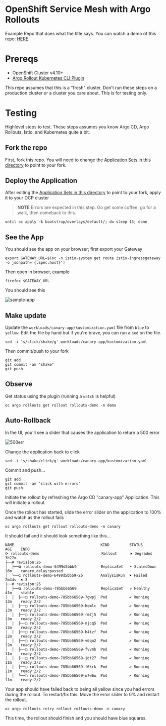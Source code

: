 # OpenShift Service Mesh with Argo Rollouts

Example Repo that does what the title says. You can watch a demo of this repo: [HERE](https://youtu.be/DfeL7cdTx4c)

# Prereqs

* OpenShift Cluster v4.10+
* [Argo Rollout Kubernetes CLI Plugin](https://argoproj.github.io/argo-rollouts/installation/#kubectl-plugin-installation)

This repo assumes that this is a "fresh" cluster. Don't run these steps on a production cluster or a cluster you care about. This is for testing only.

# Testing

Highlevel steps to test. These steps assumes you know Argo CD, Argo Rollouts, Istio, and Kubernetes quite a bit.

## Fork the repo

First, fork this repo. You will need to change the [Application Sets in this directory](components/applicationsets) to point to your fork.

## Deploy the Application

After editing the [Application Sets in this directory](components/applicationsets)  to point to your fork, apply it to your OCP cluster

> **NOTE** Errors are expected in this step. Go get some coffee, go for a walk, then comeback to this.

```shell
until oc apply -k bootstrap/overlays/default/; do sleep 15; done
```

## See the App

You should see the app on your browser; first export your Gateway

```shell
export GATEWAY_URL=$(oc -n istio-system get route istio-ingressgateway -o jsonpath='{.spec.host}')
```

Then open in browser, example

```shell
firefox $GATEWAY_URL
```

You should see this

![sample-app](https://i.ibb.co/G2gY1b5/sample-app.png)

## Make update

Update the `workloads/canary-app/kustomization.yaml` file from `blue` to `yellow`. Edit the file by hand but if you're brave, you can run a `sed` on the file.

```shell
sed -i 's/click/shake/g' workloads/canary-app/kustomization.yaml
```

Then commit/push to your fork

```shell
git add .
git commit -am "shake"
git push
```

## Observe

Get status using the plugin (running a `watch` is helpful)

```shell
oc argo rollouts get rollout rollouts-demo -n demo
```


## Auto-Rollback

In the UI, you'll see a slider that causes the application to return a 500 error

![500err](https://i.ibb.co/LzzWqX4/witherr.jpg)

Change the application back to click

```shell
sed -i 's/shake/click/g' workloads/canary-app/kustomization.yaml
```

Commit and push...

```shell
git add .
git commit -am "click with errors"
git push
```

Initiate the rollout by refreshing the Argo CD "canary-app" Application. This will initiate a rollout.

Once the rollout has started, slide the error slider on the application to 100% and watch as the rollout fails

```shell
oc argo rollouts get rollout rollouts-demo -n canary
```

It should fail and it should look something like this...

```shell
NAME                                       KIND         STATUS        AGE    INFO
⟳ rollouts-demo                            Rollout      ✖ Degraded    3h27m  
├──# revision:26                                                             
│  ├──⧉ rollouts-demo-6499d5bbb9           ReplicaSet   • ScaledDown  16m    canary,delay:passed
│  └──α rollouts-demo-6499d5bbb9-26        AnalysisRun  ✖ Failed      2m44s  ✖ 3
├──# revision:25                                                             
│  ├──⧉ rollouts-demo-785bb66569           ReplicaSet   ✔ Healthy     41m    stable
│  │  ├──□ rollouts-demo-785bb66569-7gwpj  Pod          ✔ Running     13m    ready:2/2
│  │  ├──□ rollouts-demo-785bb66569-hqmlc  Pod          ✔ Running     13m    ready:2/2
│  │  ├──□ rollouts-demo-785bb66569-rm7j5  Pod          ✔ Running     13m    ready:2/2
│  │  ├──□ rollouts-demo-785bb66569-mjcq5  Pod          ✔ Running     12m    ready:2/2
│  │  ├──□ rollouts-demo-785bb66569-h4tzf  Pod          ✔ Running     12m    ready:2/2
│  │  ├──□ rollouts-demo-785bb66569-v6qn2  Pod          ✔ Running     12m    ready:2/2
│  │  ├──□ rollouts-demo-785bb66569-fvvmb  Pod          ✔ Running     11m    ready:2/2
│  │  ├──□ rollouts-demo-785bb66569-jdt27  Pod          ✔ Running     11m    ready:2/2
│  │  ├──□ rollouts-demo-785bb66569-f6krk  Pod          ✔ Running     11m    ready:2/2
│  │  └──□ rollouts-demo-785bb66569-w7w6w  Pod          ✔ Running     11m    ready:2/2
```

Your app should have failed back to being all yellow since you had errors during the rollout. To restart/fix this. Move the error slider to 0% and restart the rollout.

```shell
oc argo rollouts retry rollout rollouts-demo -n canary
```

This time, the rollout should finish and you should have blue squares.
